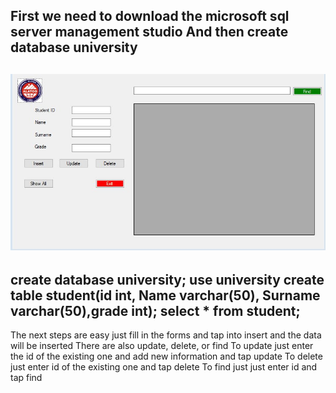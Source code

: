 First we need to download the microsoft sql server management studio
And then create database university
------
![calc](https://github.com/berd1evv/Alatoo-Student-Management/blob/master/image.jpg?raw=true)
------
create database university;
use university
create table student(id int, Name varchar(50), Surname varchar(50),grade int);
select * from student;
------

The next steps are easy just fill in the forms and tap into insert and the data will be inserted
There are also update, delete, or find
To update just enter the id of the existing one and add new information and tap update
To delete just enter id of the existing one and tap delete
To find just just enter id and tap find
